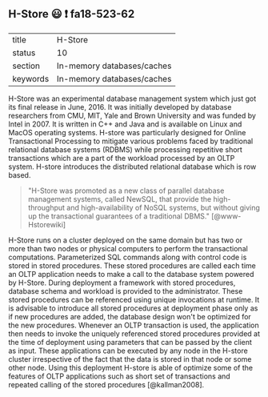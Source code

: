 ## H-Store :smiley: :exclamation: fa18-523-62


|          |                            |
| -------- | -------------------------- |
| title    | H-Store                    | 
| status   | 10                         |
| section  | In-memory databases/caches |
| keywords | In-memory databases/caches |
 

H-Store was an experimental database management system which just got its final
release in June, 2016. It was initially developed by database researchers from
CMU, MIT, Yale and Brown University and was funded by Intel in 2007. It is
written in C++ and Java and is available on Linux and MacOS operating systems.
H-store was particularly designed for Online Transactional Processing to
mitigate various problems faced by traditional relational database systems
(RDBMS) while processing repetitive short transactions which are a part of the
workload processed by an OLTP system. H-store introduces the distributed
relational database which is row based.

> "H-Store was promoted as a new class of parallel database management systems, 
> called NewSQL, that provide the high-throughput and high-availability of NoSQL 
> systems, but without giving up the transactional guarantees of a traditional 
> DBMS." [@www-Hstorewiki]

H-Store runs on a cluster deployed on the same domain but has two or more than
two nodes or physical computers to perform the transactional computations.
Parameterized SQL commands along with control code is stored in stored
procedures. These stored procedures are called each time an OLTP application
needs to make a call to the database system powered by H-Store. During
deployment a framework with stored procedures, database schema and workload is
provided to the administrator. These stored procedures can be referenced using
unique invocations at runtime. It is advisable to introduce all stored
procedures at deployment phase only as if new procedures are added, the database
design won't be optimized for the new procedures. Whenever an OLTP transaction
is used, the application then needs to invoke the uniquely referenced stored
procedures provided at the time of deployment using parameters that can be
passed by the client as input. These applications can be executed by any node in
the H-store cluster irrespective of the fact that the data is stored in that
node or some other node. Using this deployment H-store is able of optimize some
of the features of OLTP applications such as short set of transactions and
repeated calling of the stored procedures [@kallman2008].




